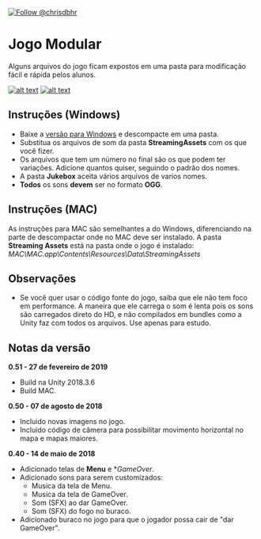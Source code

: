 <a href="https://twitter.com/chrisdbhr"><img src="https://img.shields.io/twitter/follow/chrisdbhr.svg?style=social&amp;label=Follow&amp;maxAge=2592000" alt="Follow @chrisdbhr" data-pin-nopin="true"></a>

# Jogo Modular
Alguns arquivos do jogo ficam expostos em uma pasta para modificação fácil e rápida pelos alunos.

[![alt text](https://github.com/pucprsoundgame/PUCPR-SoundGame/raw/master/botao_window.png "Baixar para Windows")](https://github.com/pucprsoundgame/PUCPR-SoundGame/raw/master/Builds/Windows/Windows.zip)
[![alt text](https://github.com/Chrisdbhr/JogoModular/raw/master/botao_mac.png "Baixar para MAC")](https://github.com/pucprsoundgame/PUCPR-SoundGame/raw/master/Builds/MAC/MAC.app.zip)


## Instruções (Windows)
- Baixe a [versão para Windows](https://github.com/pucprsoundgame/PUCPR-SoundGame/raw/master/Builds/Windows/Windows.zip) e descompacte em uma pasta.
- Substitua os arquivos de som da pasta **StreamingAssets** com os que você fizer.
- Os arquivos que tem um número no final são os que podem ter variações. Adicione quantos quiser, seguindo o padrão dos nomes.
- A pasta **Jukebox** aceita vários arquivos de varios nomes.
- **Todos** os sons **devem** ser no formato **OGG**.

## Instruções (MAC)
As instruções para MAC são semelhantes a do Windows, diferenciando na parte de descompactar onde no MAC deve ser instalado.
A pasta **Streaming Assets** está na pasta onde o jogo é instalado: *MAC\MAC.app\Contents\Resources\Data\StreamingAssets*

## Observações
- Se você quer usar o código fonte do jogo, saiba que ele não tem foco em performance. A maneira que ele carrega o som é lenta pois os sons são carregados direto do HD, e não compilados em bundles como a Unity faz com todos os arquivos. Use apenas para estudo.

## Notas da versão

**0.51 - 27 de fevereiro de 2019**
- Build na Unity 2018.3.6
- Build MAC.

**0.50 - 07 de agosto de 2018**
- Incluido novas imagens no jogo.
- Incluido código de câmera para possibilitar movimento horizontal no mapa e mapas maiores.

**0.40 - 14 de maio de 2018**
- Adicionado telas de **Menu** e **GameOver*.
- Adicionado sons para serem customizados:
	- Musica da tela de Menu.
	- Musica da tela de GameOver.
	- Som (SFX) ao dar GameOver.
	- Som (SFX) do fogo no buraco.
- Adicionado buraco no jogo para que o jogador possa cair de "dar GameOver".
